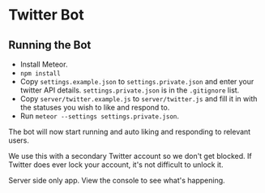 # Twitter Bot

## Running the Bot
* Install Meteor.
* `npm install`
* Copy `settings.example.json` to `settings.private.json` and enter your twitter API details. `settings.private.json` is in the `.gitignore` list.
* Copy `server/twitter.example.js` to `server/twitter.js` and fill it in with the statuses you wish to like and respond to.
* Run `meteor --settings settings.private.json`.

The bot will now start running and auto liking and responding to relevant users.

We use this with a secondary Twitter account so we don't get blocked. If Twitter does ever lock your account, it's not difficult to unlock it.

Server side only app. View the console to see what's happening.
